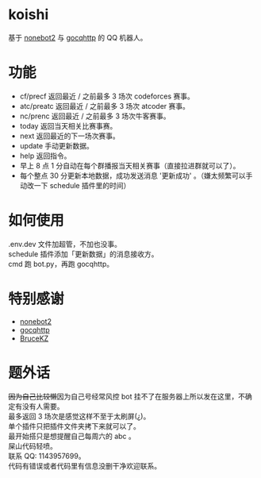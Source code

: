 # koishi

基于 [nonebot2](https://github.com/nonebot/nonebot2) 与 [gocqhttp](https://github.com/Mrs4s/go-cqhttp) 的 QQ 机器人。

# 功能

- cf/precf 返回最近 / 之前最多 3 场次 codeforces 赛事。
- atc/preatc 返回最近 / 之前最多 3 场次 atcoder 赛事。
- nc/prenc 返回最近 / 之前最多 3 场次牛客赛事。
- today 返回当天相关比赛事赛。
- next 返回最近的下一场次赛事。
- update 手动更新数据。
- help 返回指令。
- 早上 8 点 1 分自动在每个群播报当天相关赛事（直接拉进群就可以了）。
- 每个整点 30 分更新本地数据，成功发送消息 '更新成功' 。（嫌太频繁可以手动改一下 schedule 插件里的时间）

# 如何使用

.env.dev 文件加超管，不加也没事。\
schedule 插件添加「更新数据」的消息接收方。\
cmd 跑 bot.py，再跑 gocqhttp。

# 特别感谢

- [nonebot2](https://github.com/nonebot/nonebot2)
- [gocqhttp](https://github.com/Mrs4s/go-cqhttp)
- [BruceKZ](https://github.com/BruceKZ)

# 题外话

~~因为自己比较懒~~因为自己号经常风控 bot 挂不了在服务器上所以发在这里，不确定有没有人需要。\
最多返回 3 场次是感觉这样不至于太刷屏(¿)。\
单个插件只把插件文件夹拷下来就可以了。\
最开始搭只是想提醒自己每周六的 abc 。\
屎山代码轻喷。\
联系 QQ: 1143957699。\
代码有错误或者代码里有信息没删干净欢迎联系。
